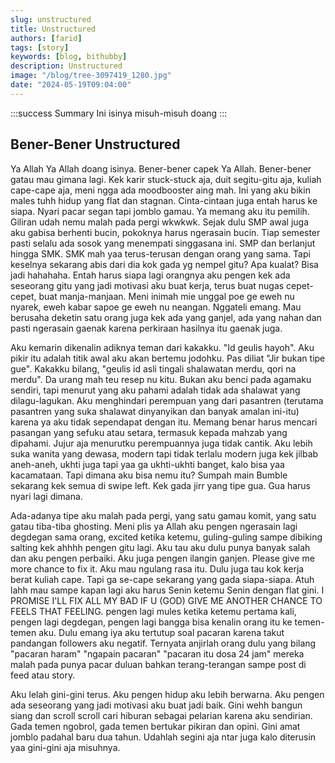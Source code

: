 ```yaml
---
slug: unstructured
title: Unstructured
authors: [farid]
tags: [story]
keywords: [blog, bithubby]
description: Unstructured
image: "/blog/tree-3097419_1280.jpg"
date: "2024-05-19T09:04:00"
---
```


:::success Summary
Ini isinya misuh-misuh doang
:::

<!-- truncate -->

## Bener-Bener Unstructured

Ya Allah Ya Allah doang isinya. Bener-bener capek Ya Allah. Bener-bener gatau mau gimana lagi. Kek karir stuck-stuck aja, duit segitu-gitu aja, kuliah cape-cape aja, meni ngga ada moodbooster aing mah. Ini yang aku bikin males tuhh hidup yang flat dan stagnan. Cinta-cintaan juga entah harus ke siapa. Nyari pacar segan tapi jomblo gamau. Ya memang aku itu pemilih. Giliran udah nemu malah pada pergi wkwkwk. Sejak dulu SMP awal juga aku gabisa berhenti bucin, pokoknya harus ngerasain bucin. Tiap semester pasti selalu ada sosok yang menempati singgasana ini. SMP dan berlanjut hingga SMK. SMK mah yaa terus-terusan dengan orang yang sama. Tapi keselnya sekarang abis dari dia kok gada yg nempel gitu? Apa kualat? Bisa jadi hahahaha. Entah harus siapa lagi orangnya aku pengen kek ada seseorang gitu yang jadi motivasi aku buat kerja, terus buat nugas cepet-cepet, buat manja-manjaan. Meni inimah mie unggal poe ge eweh nu nyarek, eweh kabar sapoe ge eweh nu neangan. Nggateli emang. Mau berusaha deketin satu orang juga kek ada yang ganjel, ada yang nahan dan pasti ngerasain gaenak karena perkiraan hasilnya itu gaenak juga.

Aku kemarin dikenalin adiknya teman dari kakakku. "Id geulis hayoh". Aku pikir itu adalah titik awal aku akan bertemu jodohku. Pas diliat "Jir bukan tipe gue". Kakakku bilang, "geulis id asli tingali shalawatan merdu, qori na merdu". Da urang mah teu resep nu kitu. Bukan aku benci pada agamaku sendiri, tapi menurut yang aku pahami adalah tidak ada shalawat yang dilagu-lagukan. Aku menghindari perempuan yang dari pasantren (terutama pasantren yang suka shalawat dinyanyikan dan banyak amalan ini-itu) karena ya aku tidak sependapat dengan itu. Memang benar harus mencari pasangan yang sefuku atau setara, termasuk kepada mahzab yang dipahami. Jujur aja menurutku perempuannya juga tidak cantik. Aku lebih suka wanita yang dewasa, modern tapi tidak terlalu modern juga kek jilbab aneh-aneh, ukhti juga tapi yaa ga ukhti-ukhti banget, kalo bisa yaa kacamataan. Tapi dimana aku bisa nemu itu? Sumpah main Bumble sekarang kek semua di swipe left. Kek gada jirr yang tipe gua. Gua harus nyari lagi dimana.

Ada-adanya tipe aku malah pada pergi, yang satu gamau komit, yang satu gatau tiba-tiba ghosting. Meni plis ya Allah aku pengen ngerasain lagi degdegan sama orang, excited ketika ketemu, guling-guling sampe dibiking salting kek ahhhh pengen gitu lagi. Aku tau aku dulu punya banyak salah dan aku pengen perbaiki. Aku juga pengen ilangin ganjen. Please give me more chance to fix it. Aku mau ngulang rasa itu. Dulu juga tau kok kerja berat kuliah cape. Tapi ga se-cape sekarang yang gada siapa-siapa. Atuh lahh mau sampe kapan lagi aku harus Senin ketemu Senin dengan flat gini. I PROMISE I'LL FIX ALL MY BAD IF U (GOD) GIVE ME ANOTHER CHANCE TO FEELS THAT FEELING. pengen lagi mules ketika ketemu pertama kali, pengen lagi degdegan, pengen lagi bangga bisa kenalin orang itu ke temen-temen aku. Dulu emang iya aku tertutup soal pacaran karena takut pandangan followers aku negatif. Ternyata anjirlah orang dulu yang bilang "pacaran haram" "ngapain pacaran" "pacaran itu dosa 24 jam" mereka malah pada punya pacar duluan bahkan terang-terangan sampe post di feed atau story.

Aku lelah gini-gini terus. Aku pengen hidup aku lebih berwarna. Aku pengen ada seseorang yang jadi motivasi aku buat jadi baik. Gini wehh bangun siang dan scroll scroll cari hiburan sebagai pelarian karena aku sendirian. Gada temen ngobrol, gada temen bertukar pikiran dan opini. Gini amat jomblo padahal baru dua tahun. Udahlah segini aja ntar juga kalo diterusin yaa gini-gini aja misuhnya.
